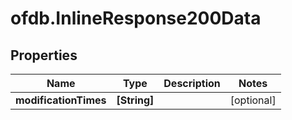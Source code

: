 # ofdb.InlineResponse200Data

## Properties

Name | Type | Description | Notes
------------ | ------------- | ------------- | -------------
**modificationTimes** | **[String]** |  | [optional] 


